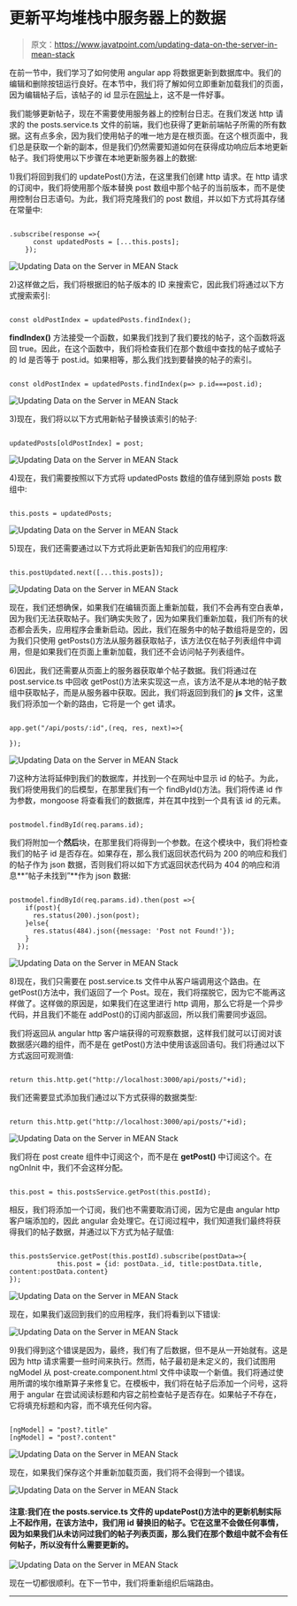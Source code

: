 # 更新平均堆栈中服务器上的数据

> 原文：<https://www.javatpoint.com/updating-data-on-the-server-in-mean-stack>

在前一节中，我们学习了如何使用 angular app 将数据更新到数据库中。我们的编辑和删除按钮运行良好。在本节中，我们将了解如何立即重新加载我们的页面，因为编辑帖子后，该帖子的 id 显示在[网址](https://www.javatpoint.com/url-full-form)上，这不是一件好事。

我们能够更新帖子，现在不需要使用服务器上的控制台日志。在我们发送 http 请求的 the posts.service.ts 文件的前端，我们也获得了更新前端帖子所需的所有数据。这有点多余，因为我们使用帖子的唯一地方是在根页面。在这个根页面中，我们总是获取一个新的副本，但是我们仍然需要知道如何在获得成功响应后本地更新帖子。我们将使用以下步骤在本地更新服务器上的数据:

1)我们将回到我们的 updatePost()方法，在这里我们创建 http 请求。在 http 请求的订阅中，我们将使用那个版本替换 post 数组中那个帖子的当前版本，而不是使用控制台日志语句。为此，我们将克隆我们的 post 数组，并以如下方式将其存储在常量中:

```

.subscribe(response =>{
      const updatedPosts = [...this.posts];
    });

```

![Updating Data on the Server in MEAN Stack](img/335bc8d6ea890223798ef05b48c50cb0.png)

2)这样做之后，我们将根据旧的帖子版本的 ID 来搜索它，因此我们将通过以下方式搜索索引:

```

const oldPostIndex = updatedPosts.findIndex();

```

**findIndex()** 方法接受一个函数，如果我们找到了我们要找的帖子，这个函数将返回 true。因此，在这个函数中，我们将检查我们在那个数组中查找的帖子或帖子的 Id 是否等于 post.id。如果相等，那么我们找到要替换的帖子的索引。

```

const oldPostIndex = updatedPosts.findIndex(p=> p.id===post.id);

```

![Updating Data on the Server in MEAN Stack](img/6e327d1cc3ac63d95bb67b815ad46b82.png)

3)现在，我们将以以下方式用新帖子替换该索引的帖子:

```

updatedPosts[oldPostIndex] = post;

```

![Updating Data on the Server in MEAN Stack](img/47bcfc79c2c6ab5bb7d6a467bc178ebb.png)

4)现在，我们需要按照以下方式将 updatedPosts 数组的值存储到原始 posts 数组中:

```

this.posts = updatedPosts;

```

![Updating Data on the Server in MEAN Stack](img/9cefb605587c5af42c264a42be732fa0.png)

5)现在，我们还需要通过以下方式将此更新告知我们的应用程序:

```

this.postUpdated.next([...this.posts]);

```

![Updating Data on the Server in MEAN Stack](img/158442fea960e9835bf09c42be589539.png)

现在，我们还想确保，如果我们在编辑页面上重新加载，我们不会再有空白表单，因为我们无法获取帖子。我们确实失败了，因为如果我们重新加载，我们所有的状态都会丢失，应用程序会重新启动。因此，我们在服务中的帖子数组将是空的，因为我们只使用 getPosts()方法从服务器获取帖子，该方法仅在帖子列表组件中调用，但是如果我们在页面上重新加载，我们还不会访问帖子列表组件。

6)因此，我们还需要从页面上的服务器获取单个帖子数据。我们将通过在 post.service.ts 中回收 getPost()方法来实现这一点，该方法不是从本地的帖子数组中获取帖子，而是从服务器中获取。因此，我们将返回到我们的 **js** 文件，这里我们将添加一个新的路由，它将是一个 get 请求。

```

app.get("/api/posts/:id",(req, res, next)=>{

});

```

![Updating Data on the Server in MEAN Stack](img/a0332c6a3c8a28c58d6ed12e9c96d168.png)

7)这种方法将延伸到我们的数据库，并找到一个在网址中显示 id 的帖子。为此，我们将使用我们的后模型，在那里我们有一个 findById()方法。我们将传递 id 作为参数，mongoose 将查看我们的数据库，并在其中找到一个具有该 id 的元素。

```

postmodel.findById(req.params.id);

```

我们将附加一个**然后**块，在那里我们将得到一个参数。在这个模块中，我们将检查我们的帖子 id 是否存在。如果存在，那么我们返回状态代码为 200 的响应和我们的帖子作为 json 数据，否则我们将以如下方式返回状态代码为 404 的响应和消息**“帖子未找到”**作为 json 数据:

```

postmodel.findById(req.params.id).then(post =>{
    if(post){
      res.status(200).json(post);
    }else{
      res.status(484).json({message: 'Post not Found!'});
    }
  });

```

![Updating Data on the Server in MEAN Stack](img/a4db182401c8b7037c705f4db8e59da0.png)

8)现在，我们只需要在 post.service.ts 文件中从客户端调用这个路由。在 getPost()方法中，我们返回了一个 Post。现在，我们将摆脱它，因为它不能再这样做了。这样做的原因是，如果我们在这里进行 http 调用，那么它将是一个异步代码，并且我们不能在 addPost()的订阅内部返回，所以我们需要同步返回。

我们将返回从 angular http 客户端获得的可观察数据，这样我们就可以订阅对该数据感兴趣的组件，而不是在 getPost()方法中使用该返回语句。我们将通过以下方式返回可观测值:

```

return this.http.get("http://localhost:3000/api/posts/"+id);

```

我们还需要显式添加我们通过以下方式获得的数据类型:

```

return this.http.get("http://localhost:3000/api/posts/"+id);

```

![Updating Data on the Server in MEAN Stack](img/6275a39506c4ac5fcb6afddcd1f4cdbf.png)

我们将在 post create 组件中订阅这个，而不是在 **getPost()** 中订阅这个。在 ngOnInit 中，我们不会这样分配。

```

this.post = this.postsService.getPost(this.postId);

```

相反，我们将添加一个订阅，我们也不需要取消订阅，因为它是由 angular http 客户端添加的，因此 angular 会处理它。在订阅过程中，我们知道我们最终将获得我们的帖子数据，并通过以下方式为帖子赋值:

```

this.postsService.getPost(this.postId).subscribe(postData=>{
            this.post = {id: postData._id, title:postData.title, content:postData.content}
});

```

![Updating Data on the Server in MEAN Stack](img/82bb6fabacbe5aa9ed56bece0a098aae.png)

现在，如果我们返回到我们的应用程序，我们将看到以下错误:

![Updating Data on the Server in MEAN Stack](img/6f861b08d35a56c2bf261357a1a1d608.png)

9)我们得到这个错误是因为，最终，我们有了后数据，但不是从一开始就有。这是因为 http 请求需要一些时间来执行。然而，帖子最初是未定义的，我们试图用 ngModel 从 post-create.component.html 文件中读取一个新值。我们将通过使用所谓的埃尔维斯算子来修复它。在模板中，我们将在帖子后添加一个问号，这将用于 angular 在尝试阅读标题和内容之前检查帖子是否存在。如果帖子不存在，它将填充标题和内容，而不填充任何内容。

```

[ngModel] = "post?.title"
[ngModel] = "post?.content"

```

![Updating Data on the Server in MEAN Stack](img/340161ac4ca9982170528f7c0b254271.png)

现在，如果我们保存这个并重新加载页面，我们将不会得到一个错误。

![Updating Data on the Server in MEAN Stack](img/a5f8a1560555f1d174e2511976a3feaf.png)

#### 注意:我们在 the posts.service.ts 文件的 updatePost()方法中的更新机制实际上不起作用，在该方法中，我们用 id 替换旧的帖子。它在这里不会做任何事情，因为如果我们从未访问过我们的帖子列表页面，那么我们在那个数组中就不会有任何帖子，所以没有什么需要更新的。

![Updating Data on the Server in MEAN Stack](img/f948d5db7834f10b7acec2533291c92a.png)

现在一切都很顺利。在下一节中，我们将重新组织后端路由。

* * *